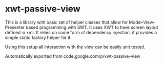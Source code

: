 # xwt-passive-view

This is a library with basic set of helper classes that allow for Model-View-Presenter based programming with SWT.
It uses XWT to have screen layout defined in xml.
It relies on some form of dependency injection, it provides a simple static factory helper for it.

Using this setup all interaction with the view can be easily unit tested.

Automatically exported from code.google.com/p/xwt-passive-view


